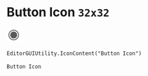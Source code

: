# Button Icon `32x32`
<img src="/img/Button%20Icon.png" width=32 height=32>

``` CSharp
EditorGUIUtility.IconContent("Button Icon")
```
```
Button Icon
```
